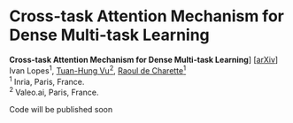 # Cross-task Attention Mechanism for Dense Multi-task Learning

**Cross-task Attention Mechanism for Dense Multi-task Learning**] \[[arXiv](https://arxiv.org/abs/2206.08927)\] \
Ivan Lopes<sup>1</sup>,
[Tuan-Hung Vu<sup>2</sup>](https://tuanhungvu.github.io/),
[Raoul de Charette<sup>1</sup>](https://team.inria.fr/rits/membres/raoul-de-charette/)  
<sup>1</sup> Inria, Paris, France.  
<sup>2</sup> Valeo.ai, Paris, France.  


Code will be published soon